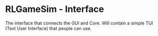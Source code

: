 # RLGameSim - Interface

The interface that connects the GUI and Core. Will contain a simple TUI (Text User Interface) that people can use.
